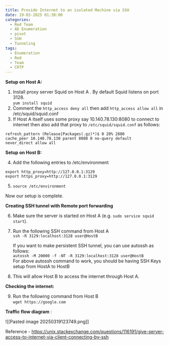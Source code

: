 ```yaml
---
title: Provide Internet to an isolated Machine via SSH
date: 19-03-2025 01:30:00
categories:
  - Red Team
  - AD Enumeration
  - pivot
  - SSH
  - Tunneling
tags:
  - Enumeration
  - Red
  - Team
  - CRTP
---
```


**Setup on Host A:**

1. Install proxy server Squid on Host A . By default Squid listens on port 3128.  
    `yum install squid`
2. Comment the `http_access deny all` then add `http_access allow all` in /etc/squid/squid.conf
3. If Host A itself uses some proxy say 10.140.78.130:8080 to connect to internet then also add that proxy to `/etc/squid/squid.conf` as follows:

```
refresh_pattern (Release|Packages(.gz)*)$ 0 20% 2880
cache_peer 10.140.78.130 parent 8080 0 no-query default
never_direct allow all
```

**Setup on Host B:**

4. Add the following entries to /etc/environment

```
export http_proxy=http://127.0.0.1:3129
export https_proxy=http://127.0.0.1:3129
```

5. `source /etc/environment`

Now our setup is complete.

**Creating SSH tunnel with Remote port forwarding**

6. Make sure the server is started on Host A (e.g. `sudo service squid start`).
    
7. Run the following SSH command from Host A  
    `ssh -R 3129:localhost:3128 user@HostB`
    
    If you want to make persistent SSH tunnel, you can use autossh as follows:  
    `autossh -M 20000 -f -NT -R 3129:localhost:3128 user@HostB`  
    For above autossh command to work, you should be having SSH Keys setup from HostA to HostB
    
8. This will allow Host B to access the internet through Host A.
    

**Checking the internet:**

9. Run the following command from Host B  
    `wget https://google.com`

**Traffic flow diagram** :

![[Pasted image 20250319123749.png]]


Reference - https://unix.stackexchange.com/questions/116191/give-server-access-to-internet-via-client-connecting-by-ssh
